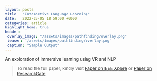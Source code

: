 ```yaml
---
layout: posts
title:  "Interactive Language Learning"
date:   2022-05-05 18:59:00 +0000
categories: article
highlight_home: true
header:
 overlay_image: "/assets/images/pathfinding/overlay.png"
 teaser: "/assets/images/pathfinding/overlay.png"
 caption: "Sample Output"
---
```


An exploration of immersive learning using VR and NLP

> To read the full paper, kindly visit [Paper on IEEE Xplore](https://ieeexplore.ieee.org/document/9824754) or [Paper on ResearchGate](https://www.researchgate.net/publication/362096482_Interactive_Language_Learning_with_VR_and_NLP_Assistance)



<br>
<br>
<br>
<br>
<br>
<br>